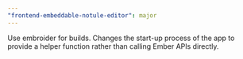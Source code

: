 ```yaml
---
"frontend-embeddable-notule-editor": major
---
```


Use embroider for builds. Changes the start-up process of the app to provide a helper function rather than calling Ember APIs directly.
